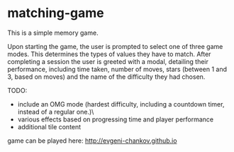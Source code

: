 # matching-game
This is a simple memory game.

Upon starting the game, the user is prompted to select one of three game modes. This determines the types of values they have to match.
After completing a session the user is greeted with a modal, detailing their performance, including time taken, number of moves, stars (between 1 and 3, based on moves) and the name of the difficulty they had chosen.

TODO: 
- include an OMG mode (hardest difficulty, including a countdown timer, instead of a regular one.)\
- various effects based on progressing time and player performance
- additional tile content

game can be played here:
http://evgeni-chankov.github.io
